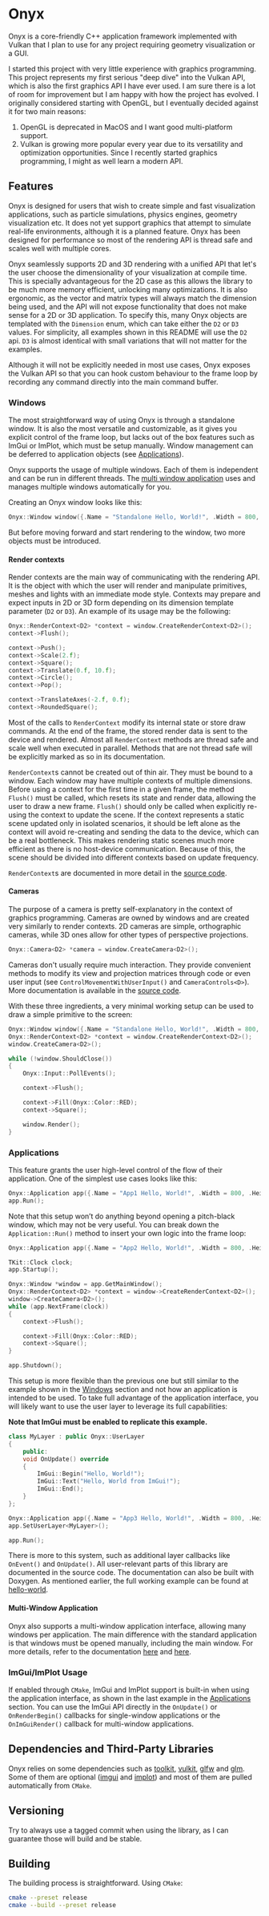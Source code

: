 # Onyx

Onyx is a core-friendly C++ application framework implemented with Vulkan that I plan to use for any project requiring geometry visualization or a GUI.

I started this project with very little experience with graphics programming. This project represents my first serious "deep dive" into the Vulkan API, which is also the first graphics API I have ever used. I am sure there is a lot of room for improvement but I am happy with how the project has evolved. I originally considered starting with OpenGL, but I eventually decided against it for two main reasons:

1. OpenGL is deprecated in MacOS and I want good multi-platform support.
2. Vulkan is growing more popular every year due to its versatility and optimization opportunities. Since I recently started graphics programming, I might as well learn a modern API.


## Features

Onyx is designed for users that wish to create simple and fast visualization applications, such as particle simulations, physics engines, geometry visualization etc. It does not yet support graphics that attempt to simulate real-life environments, although it is a planned feature. Onyx has been designed for performance so most of the rendering API is thread safe and scales well with multiple cores.

Onyx seamlessly supports 2D and 3D rendering with a unified API that let's the user choose the dimensionality of your visualization at compile time. This is specially advantageous for the 2D case as this allows the library to be much more memory efficient, unlocking many optimizations. It is also ergonomic, as the vector and matrix types will always match the dimension being used, and the API will not expose functionality that does not make sense for a 2D or 3D application. To specify this, many Onyx objects are templated with the `Dimension` enum, which can take either the `D2` or `D3` values. For simplicity, all examples shown in this README will use the `D2` api. `D3` is almost identical with small variations that will not matter for the examples.

Although it will not be explicitly needed in most use cases, Onyx exposes the Vulkan API so that you can hook custom behaviour to the frame loop by recording any command directly into the main command buffer.

### Windows

The most straightforward way of using Onyx is through a standalone window. It is also the most versatile and customizable, as it gives you explicit control of the frame loop, but lacks out of the box features such as ImGui or ImPlot, which must be setup manually. Window management can be deferred to application objects (see [Applications](#applications)).

Onyx supports the usage of multiple windows. Each of them is independent and can be run in different threads. The [multi window application](#multi-window-application) uses and manages multiple windows automatically for you.

Creating an Onyx window looks like this:

```cpp
Onyx::Window window({.Name = "Standalone Hello, World!", .Width = 800, .Height = 600});
```

But before moving forward and start rendering to the window, two more objects must be introduced.

#### Render contexts

Render contexts are the main way of communicating with the rendering API. It is the object with which the user will render and manipulate primitives, meshes and lights with an immediate mode style. Contexts may prepare and expect inputs in 2D or 3D form depending on its dimension template parameter (`D2` or `D3`). An example of its usage may be the following:

```cpp
Onyx::RenderContext<D2> *context = window.CreateRenderContext<D2>();
context->Flush();

context->Push();
context->Scale(2.f);
context->Square();
context->Translate(0.f, 10.f);
context->Circle();
context->Pop();

context->TranslateAxes(-2.f, 0.f);
context->RoundedSquare();
```

Most of the calls to `RenderContext` modify its internal state or store draw commands. At the end of the frame, the stored render data is sent to the device and rendered. Almost all `RenderContext` methods are thread safe and scale well when executed in parallel. Methods that are not thread safe will be explicitly marked as so in its documentation.

`RenderContext`s cannot be created out of thin air. They must be bound to a window. Each window may have multiple contexts of multiple dimensions. Before using a context for the first time in a given frame, the method `Flush()` must be called, which resets its state and render data, allowing the user to draw a new frame. `Flush()` should only be called when explicitly re-using the context to update the scene. If the context represents a static scene updated only in isolated scenarios, it should be left alone as the context will avoid re-creating and sending the data to the device, which can be a real bottleneck. This makes rendering static scenes much more efficient as there is no host-device communication. Because of this, the scene should be divided into different contexts based on update frequency.

`RenderContext`s are documented in more detail in the [source code](https://github.com/ismawno/onyx/blob/main/onyx/onyx/rendering/render_context.hpp).

#### Cameras

The purpose of a camera is pretty self-explanatory in the context of graphics programming. Cameras are owned by windows and are created very similarly to render contexts. 2D cameras are simple, orthographic cameras, while 3D ones allow for other types of perspective projections.
```cpp
Onyx::Camera<D2> *camera = window.CreateCamera<D2>();
```

Cameras don't usually require much interaction. They provide convenient methods to modify its view and projection matrices through code or even user input (see `ControlMovementWithUserInput()` and `CameraControls<D>`). More documentation is available in the [source code](https://github.com/ismawno/onyx/blob/main/onyx/onyx/rendering/camera.hpp).

With these three ingredients, a very minimal working setup can be used to draw a simple primitive to the screen:

```cpp
Onyx::Window window({.Name = "Standalone Hello, World!", .Width = 800, .Height = 600});
Onyx::RenderContext<D2> *context = window.CreateRenderContext<D2>();
window.CreateCamera<D2>();

while (!window.ShouldClose())
{
    Onyx::Input::PollEvents();

    context->Flush();

    context->Fill(Onyx::Color::RED);
    context->Square();

    window.Render();
}
```
### Applications

This feature grants the user high-level control of the flow of their application. One of the simplest use cases looks like this:

```cpp
Onyx::Application app({.Name = "App1 Hello, World!", .Width = 800, .Height = 600});
app.Run();
```

Note that this setup won’t do anything beyond opening a pitch-black window, which may not be very useful. You can break down the `Application::Run()` method to insert your own logic into the frame loop:

```cpp
Onyx::Application app({.Name = "App2 Hello, World!", .Width = 800, .Height = 600});

TKit::Clock clock;
app.Startup();

Onyx::Window *window = app.GetMainWindow();
Onyx::RenderContext<D2> *context = window->CreateRenderContext<D2>();
window->CreateCamera<D2>();
while (app.NextFrame(clock))
{
    context->Flush();

    context->Fill(Onyx::Color::RED);
    context->Square();
}

app.Shutdown();
```

This setup is more flexible than the previous one but still similar to the example shown in the [Windows](#window-api) section and not how an application is intended to be used. To take full advantage of the application interface, you will likely want to use the user layer to leverage its full capabilities:

**Note that ImGui must be enabled to replicate this example.**

```cpp
class MyLayer : public Onyx::UserLayer
{
    public:
    void OnUpdate() override
    {
        ImGui::Begin("Hello, World!");
        ImGui::Text("Hello, World from ImGui!");
        ImGui::End();
    }
};

Onyx::Application app({.Name = "App3 Hello, World!", .Width = 800, .Height = 600});
app.SetUserLayer<MyLayer>();

app.Run();
```

There is more to this system, such as additional layer callbacks like `OnEvent()` and `OnUpdate()`. All user-relevant parts of this library are documented in the source code. The documentation can also be built with Doxygen. As mentioned earlier, the full working example can be found at [hello-world](https://github.com/ismawno/onyx/blob/main/hello-world/main.cpp).

#### Multi-Window Application

Onyx also supports a multi-window application interface, allowing many windows per application. The main difference with the standard application is that windows must be opened manually, including the main window. For more details, refer to the documentation [here](https://github.com/ismawno/onyx/blob/main/onyx/onyx/app/app.hpp) and [here](https://github.com/ismawno/onyx/blob/main/onyx/onyx/app/user_layer.hpp).

### ImGui/ImPlot Usage

If enabled through `CMake`, ImGui and ImPlot support is built-in when using the application interface, as shown in the last example in the [Applications](#applications) section. You can use the ImGui API directly in the `OnUpdate()` or `OnRenderBegin()` callbacks for single-window applications or the `OnImGuiRender()` callback for multi-window applications.

## Dependencies and Third-Party Libraries

Onyx relies on some dependencies such as [toolkit](https://github.com/ismawno/toolkit), [vulkit](https://github.com/ismawno/vulkit), [glfw](https://github.com/glfw/glfw) and [glm](https://github.com/g-truc/glm.git). Some of them are optional ([imgui](https://github.com/ocornut/imgui) and [implot](https://github.com/epezent/implot)) and most of them are pulled automatically from `CMake`.

## Versioning

Try to always use a tagged commit when using the library, as I can guarantee those will build and be stable.

## Building

The building process is straightforward. Using `CMake`:

```sh
cmake --preset release
cmake --build --preset release
```
